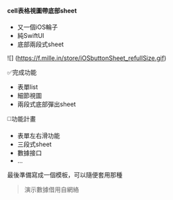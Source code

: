 #### cell表格視圖帶底部sheet
+ 又一個iOS輪子
+ 純SwiftUI
+ 底部兩段式sheet

![] (https://f.mille.in/store/iOSbuttonSheet_refullSize.gif)

✅完成功能

+ 表單list 
+ 細節視圖
+ 兩段式底部彈出sheet

◻️功能計畫
- 表單左右滑功能
- 三段式sheet
- 數據接口
- ...

最後準備寫成一個模板，可以隨便套用那種

>演示數據借用自網絡
